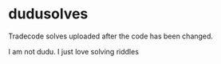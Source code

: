 # dudusolves
Tradecode solves uploaded after the code has been changed. 

I am not dudu. I just love solving riddles
